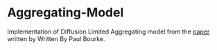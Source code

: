 # Aggregating-Model
Implementation of Diffusion Limited Aggregating model from the [paper](http://paulbourke.net/fractals/dla/) written by Written By Paul Bourke.

